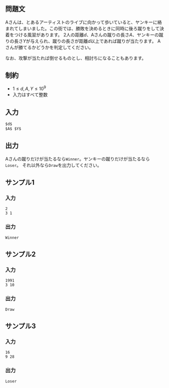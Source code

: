## 問題文

Aさんは、とあるアーティストのライブに向かって歩いていると、ヤンキーに絡まれてしまいました。この街では、勝敗を決めるときに同時に後ろ蹴りをして決着をつける風習があります。
2人の距離$d$、Aさんの蹴りの長さ$A$、ヤンキーの蹴りの長さ$Y$が与えられ、蹴りの長さが距離$d$以上であれば蹴りが当たります。
Aさんが勝てるかどうかを判定してください。

なお、攻撃が当たれば倒せるものとし、相討ちになることもあります。

## 制約

- $1 \leq d, A, Y \leq 10^9$
- 入力はすべて整数

## 入力

```md
$d$
$A$ $Y$
```

## 出力

Aさんの蹴りだけが当たるなら`Winner`。ヤンキーの蹴りだけが当たるなら`Loser`。
それ以外なら`Draw`を出力してください。

## サンプル1

### 入力
```
2
3 1

```

### 出力
```
Winner
```

## サンプル2

### 入力
```
1991
3 10

```

### 出力
```
Draw
```

## サンプル3

### 入力
```
16
9 28

```

### 出力
```
Loser
```
